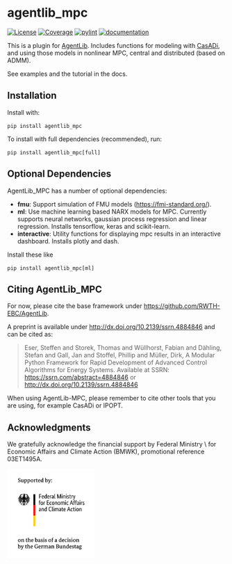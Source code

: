 # agentlib_mpc
[![License](https://img.shields.io/badge/License-BSD%203--Clause-blue.svg)](https://opensource.org/licenses/BSD-3-Clause)
[![Coverage](https://rwth-ebc.github.io/AgentLib-MPC/main/coverage/badge.svg)](https://rwth-ebc.github.io/AgentLib-MPC/main/coverage/)
[![pylint](https://rwth-ebc.github.io/AgentLib-MPC/main/pylint/pylint.svg)](https://rwth-ebc.github.io/AgentLib-MPC/main/pylint/pylint.html)
[![documentation](https://rwth-ebc.github.io/AgentLib-MPC/main/docs/doc.svg)](https://rwth-ebc.github.io/AgentLib-MPC/main/docs/index.html)

This is a plugin for [AgentLib](https://github.com/RWTH-EBC/AgentLib). 
Includes functions for modeling with [CasADi](https://web.casadi.org/), and using those models in nonlinear MPC, central and distributed (based on ADMM).

See examples and the tutorial in the docs.


## Installation

Install with:

```
pip install agentlib_mpc
```

To install with full dependencies (recommended), run:
```
pip install agentlib_mpc[full]
```



## Optional Dependencies
AgentLib_MPC has a number of optional dependencies:
 
 - **fmu**: Support simulation of FMU models (https://fmi-standard.org/).
 - **ml**: Use machine learning based NARX models for MPC. Currently supports neural networks, gaussian process regression and linear regression. Installs tensorflow, keras and scikit-learn.
 - **interactive**: Utility functions for displaying mpc results in an interactive dashboard. Installs plotly and dash.

Install these like 
````
pip install agentlib_mpc[ml]
````


## Citing AgentLib_MPC

For now, please cite the base framework under https://github.com/RWTH-EBC/AgentLib.

A preprint is available under http://dx.doi.org/10.2139/ssrn.4884846 and can be cited as: 

> Eser, Steffen and Storek, Thomas and Wüllhorst, Fabian and Dähling, Stefan and Gall, Jan and Stoffel, Phillip and Müller, Dirk, A Modular Python Framework for Rapid Development of Advanced Control Algorithms for Energy Systems. Available at SSRN: https://ssrn.com/abstract=4884846 or http://dx.doi.org/10.2139/ssrn.4884846 

When using AgentLib-MPC, please remember to cite other tools that you are using, for example CasADi or IPOPT.

## Acknowledgments

We gratefully acknowledge the financial support by Federal Ministry \\ for Economic Affairs and Climate Action (BMWK), promotional reference 03ET1495A.

<img src="./docs/source/images/BMWK_logo.png" alt="BMWK" width="200"/>